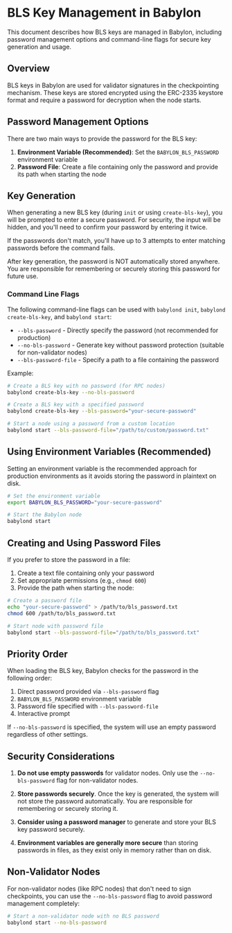 # BLS Key Management in Babylon

This document describes how BLS keys are managed in Babylon, including password
management options and command-line flags for secure key generation and usage.

## Overview

BLS keys in Babylon are used for validator signatures in the checkpointing
mechanism. These keys are stored encrypted using the ERC-2335 keystore format
and require a password for decryption when the node starts.

## Password Management Options

There are two main ways to provide the password for the BLS key:

1. **Environment Variable (Recommended)**: Set the `BABYLON_BLS_PASSWORD` 
   environment variable
2. **Password File**: Create a file containing only the password and provide
   its path when starting the node

## Key Generation

When generating a new BLS key (during `init` or using `create-bls-key`), you
will be prompted to enter a secure password. For security, the input will be
hidden, and you'll need to confirm your password by entering it twice.

If the passwords don't match, you'll have up to 3 attempts to enter matching
passwords before the command fails.

After key generation, the password is NOT automatically stored anywhere. You
are responsible for remembering or securely storing this password for future
use.

### Command Line Flags

The following command-line flags can be used with `babylond init`, 
`babylond create-bls-key`, and `babylond start`:

- `--bls-password` - Directly specify the password (not recommended for 
  production)
- `--no-bls-password` - Generate key without password protection (suitable for 
  non-validator nodes)
- `--bls-password-file` - Specify a path to a file containing the password

Example:
```bash
# Create a BLS key with no password (for RPC nodes)
babylond create-bls-key --no-bls-password

# Create a BLS key with a specified password
babylond create-bls-key --bls-password="your-secure-password"

# Start a node using a password from a custom location
babylond start --bls-password-file="/path/to/custom/password.txt"
```

## Using Environment Variables (Recommended)

Setting an environment variable is the recommended approach for production
environments as it avoids storing the password in plaintext on disk.

```bash
# Set the environment variable
export BABYLON_BLS_PASSWORD="your-secure-password"

# Start the Babylon node
babylond start
```

## Creating and Using Password Files

If you prefer to store the password in a file:

1. Create a text file containing only your password
2. Set appropriate permissions (e.g., `chmod 600`)
3. Provide the path when starting the node:

```bash
# Create a password file
echo "your-secure-password" > /path/to/bls_password.txt
chmod 600 /path/to/bls_password.txt

# Start node with password file
babylond start --bls-password-file="/path/to/bls_password.txt"
```

## Priority Order

When loading the BLS key, Babylon checks for the password in the following 
order:

1. Direct password provided via `--bls-password` flag
2. `BABYLON_BLS_PASSWORD` environment variable
3. Password file specified with `--bls-password-file`
4. Interactive prompt

If `--no-bls-password` is specified, the system will use an empty password
regardless of other settings.

## Security Considerations

1. **Do not use empty passwords** for validator nodes. Only use the
   `--no-bls-password` flag for non-validator nodes.

2. **Store passwords securely**. Once the key is generated, the system will
   not store the password automatically. You are responsible for remembering
   or securely storing it.

3. **Consider using a password manager** to generate and store your BLS key
   password securely.

4. **Environment variables are generally more secure** than storing passwords
   in files, as they exist only in memory rather than on disk.

## Non-Validator Nodes

For non-validator nodes (like RPC nodes) that don't need to sign checkpoints,
you can use the `--no-bls-password` flag to avoid password management
completely:

```bash
# Start a non-validator node with no BLS password
babylond start --no-bls-password
```
